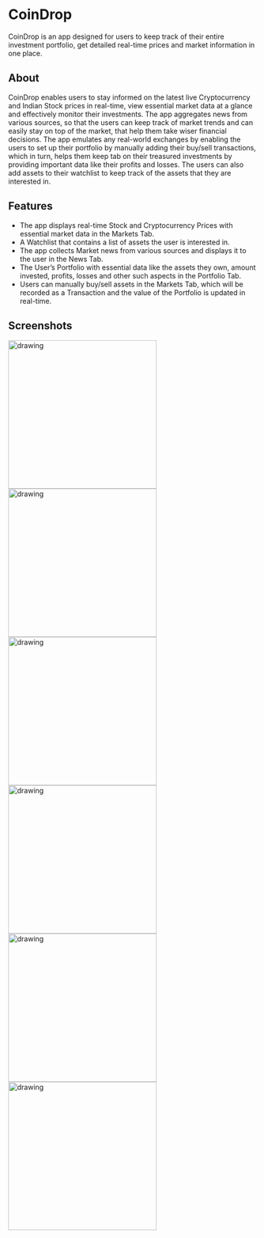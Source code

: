 # CoinDrop

CoinDrop is an app designed for users to keep track of their entire investment portfolio, get detailed real-time prices and market information in one place.

## About

CoinDrop enables users to stay informed on the latest live Cryptocurrency and Indian Stock prices in real-time, view essential market data at a glance and effectively monitor their investments. The app aggregates news from various sources, so that the users can keep track of market trends and can easily stay on top of the market, that help them take wiser financial decisions. The app emulates any real-world exchanges by enabling the users to set up their portfolio by manually adding their buy/sell transactions, which in turn, helps them keep tab on their treasured investments by providing important data like their profits and losses. The users can also add assets to their watchlist to keep track of the assets that they are interested in.

## Features

- The app displays real-time Stock and Cryptocurrency Prices with essential market data in the Markets Tab.
- A Watchlist that contains a list of assets the user is interested in.
- The app collects Market news from various sources and displays it to the user in the News Tab.
- The User’s Portfolio with essential data like the assets they own, amount invested, profits, losses and other such aspects in the Portfolio Tab.
- Users can manually buy/sell assets in the Markets Tab, which will be recorded as a Transaction and the value of the Portfolio is updated in real-time.

## Screenshots

<img src="https://i.ibb.co/p2w489Q/app-mockup-android-screenshot-2-coindrop-1080x1920-2-depositphotos-bgremover.png" alt="drawing" width="300"/> <img src="https://i.ibb.co/XZZMH2Q/app-mockup-android-screenshot-2-coindrop-1080x1920-3-depositphotos-bgremover.png" alt="drawing" width="300"/> <img src="https://i.ibb.co/3ctz2W3/app-mockup-android-screenshot-2-coindrop-1080x1920-4-depositphotos-bgremover.png" alt="drawing" width="300"/> <img src="https://i.ibb.co/HTgZ9RS/app-mockup-android-screenshot-2-coindrop-1080x1920-5-depositphotos-bgremover.png" alt="drawing" width="300"/> <img src="https://i.ibb.co/NpyghtQ/app-mockup-android-screenshot-2-coindrop-1080x1920-6-depositphotos-bgremover.png" alt="drawing" width="300"/> <img src="https://i.ibb.co/wJVhdDV/app-mockup-android-screenshot-2-coindrop-1080x1920-1-depositphotos-bgremover.png" alt="drawing" width="300"/>
